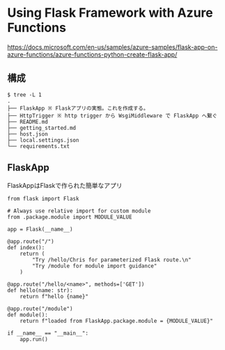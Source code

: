 # Using Flask Framework with Azure Functions

https://docs.microsoft.com/en-us/samples/azure-samples/flask-app-on-azure-functions/azure-functions-python-create-flask-app/


## 構成
```
$ tree -L 1
.
├── FlaskApp ※ Flaskアプリの実態。これを作成する。
├── HttpTrigger ※ http trigger から WsgiMiddleware で FlaskApp へ繋ぐ
├── README.md
├── getting_started.md
├── host.json
├── local.settings.json
└── requirements.txt
```

## FlaskApp
FlaskAppはFlaskで作られた簡単なアプリ
```
from flask import Flask

# Always use relative import for custom module
from .package.module import MODULE_VALUE

app = Flask(__name__)

@app.route("/")
def index():
    return (
        "Try /hello/Chris for parameterized Flask route.\n"
        "Try /module for module import guidance"
    )

@app.route("/hello/<name>", methods=['GET'])
def hello(name: str):
    return f"hello {name}"

@app.route("/module")
def module():
    return f"loaded from FlaskApp.package.module = {MODULE_VALUE}"

if __name__ == "__main__":
    app.run()
```